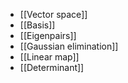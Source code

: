 * [[Vector space]]
* [[Basis]]
* [[Eigenpairs]]
* [[Gaussian elimination]]
* [[Linear map]]
* [[Determinant]]